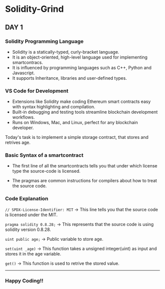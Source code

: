 # Solidity-Grind 
## DAY 1


### Solidity Programming Language 

- Solidity is a statically-typed, curly-bracket language.
- It is an object-oriented, high-level language used for implementing smartcontracs.
- It is influenced by programming languages such as C++, Python and Javascript.
- It supports Inheritance, libraries and user-defined types.

### VS Code for Development

- Extensions like Solidity make coding Ethereum smart contracts easy with syntax highlighting and compilation.
- Built-in debugging and testing tools streamline blockchain development workflows.
- Runs on Windows, Mac, and Linux, perfect for any blockchain developer.


Today's task is to implement a simple storage contract, that stores and retrives age. 

### Basic Syntax of a smartcontract
- The first line of all the smartcontracts tells you that under which license type the source-code is licensed.

- The pragmas are common instructions for compilers about how to treat the source code.

### Code Explanation

`// SPDX-License-Identifier: MIT` -> This line tells you that the source code is licensed under the MIT. 

`pragma solidity 0.8.28;` -> This represents that the source code is using solidity version 0.8.28.

`uint public age;`  ->  Public variable to store age.

`set(uint _age)` -> This function takes a unsigned integer(uint) as input and stores it in the age variable. 

`get()` -> This function is used to retrive the stored value.

---

### Happy Coding!!